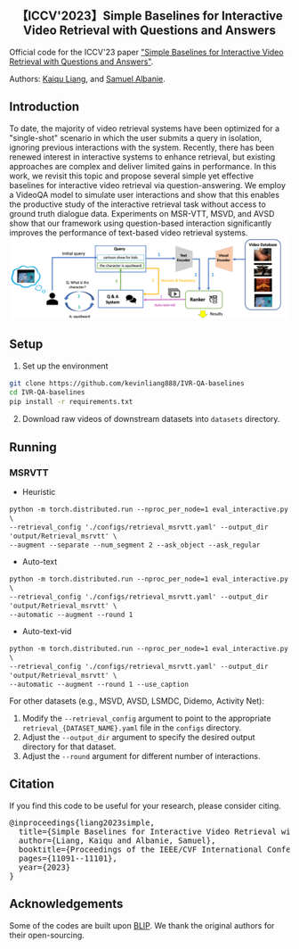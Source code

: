 <div align="center">

<h2>【ICCV'2023】Simple Baselines for Interactive Video Retrieval with Questions and Answers </h2>
        
</div>

Official code for the ICCV'23 paper ["Simple Baselines for Interactive Video Retrieval with Questions and Answers"](https://arxiv.org/abs/2308.10402).

Authors: [Kaiqu Liang](https://kaiquliang.github.io/), and [Samuel Albanie](http://samuelalbanie.com/).

## Introduction
To date, the majority of video retrieval systems have been optimized for a "single-shot" scenario in which the user submits a query in isolation, ignoring previous interactions with the system. Recently, there has been renewed interest in interactive systems to enhance retrieval, but existing approaches are complex and deliver limited gains in performance. In this work, we revisit this topic and propose several simple yet effective baselines for interactive video retrieval via question-answering. We employ a VideoQA model to simulate user interactions and show that this enables the productive study of the interactive retrieval task without access to ground truth dialogue data. Experiments on MSR-VTT, MSVD, and AVSD show that our framework using question-based interaction significantly improves the performance of text-based video retrieval systems.
![](figs/structure.png)

## Setup

1. Set up the environment
```bash
git clone https://github.com/kevinliang888/IVR-QA-baselines
cd IVR-QA-baselines
pip install -r requirements.txt
```

2. Download raw videos of downstream datasets into `datasets` directory.

## Running
### MSRVTT
* Heuristic
```
python -m torch.distributed.run --nproc_per_node=1 eval_interactive.py \
--retrieval_config './configs/retrieval_msrvtt.yaml' --output_dir 'output/Retrieval_msrvtt' \
--augment --separate --num_segment 2 --ask_object --ask_regular
```
* Auto-text
```
python -m torch.distributed.run --nproc_per_node=1 eval_interactive.py \
--retrieval_config './configs/retrieval_msrvtt.yaml' --output_dir 'output/Retrieval_msrvtt' \
--automatic --augment --round 1
```
* Auto-text-vid
```
python -m torch.distributed.run --nproc_per_node=1 eval_interactive.py \
--retrieval_config './configs/retrieval_msrvtt.yaml' --output_dir 'output/Retrieval_msrvtt' \
--automatic --augment --round 1 --use_caption
```  
For other datasets (e.g., MSVD, AVSD, LSMDC, Didemo, Activity Net):

1. Modify the `--retrieval_config` argument to point to the appropriate `retrieval_{DATASET_NAME}.yaml` file in the `configs` directory.
2. Adjust the `--output_dir` argument to specify the desired output directory for that dataset.
3. Adjust the `--round` argument for different number of interactions.

## Citation
If you find this code to be useful for your research, please consider citing.
<pre>
@inproceedings{liang2023simple,
  title={Simple Baselines for Interactive Video Retrieval with Questions and Answers},
  author={Liang, Kaiqu and Albanie, Samuel},
  booktitle={Proceedings of the IEEE/CVF International Conference on Computer Vision},
  pages={11091--11101},
  year={2023}
}</pre>


## Acknowledgements
Some of the codes are built upon [BLIP](https://github.com/salesforce/BLIP). We thank the original authors for their open-sourcing.